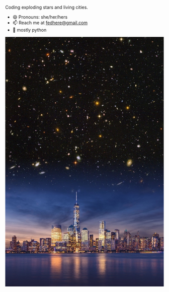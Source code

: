 Coding exploding stars and living cities. 
- 😄 Pronouns: she/her/hers 
- 📫 Reach me at fedhere@gmail.com
- 🐍 mostly python


![all transients](bg.jpg)
<!--
**fedhere/fedhere** is a ✨ _special_ ✨ repository because its `README.md` (this file) appears on your GitHub profile.

Here are some ideas to get you started:
- 🌱 Always trying to learn new things 
- 🔭 I’m currently working on ...
- 👯 I’m looking to collaborate on ...
- 🤔 I’m looking for help with ...
- 💬 Ask me about ...
- ⚡ Fun fact: ...
-->
